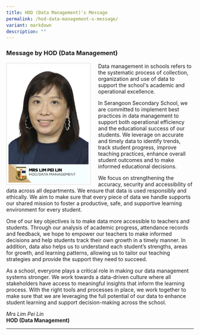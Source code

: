 ```yaml
---
title: HOD (Data Management)'s Message
permalink: /hod-data-management-s-message/
variant: markdown
description: ""
---
```

### Message by HOD (Data Management)

<img src="/images/School%20Management%20Team/Lim_Pei_Lin.jpg" style="width:215px; height:315px; margin-right:20px; border:0.5px solid Gainsboro; padding: 5px" align="Left">

Data management in schools refers to the systematic process of collection, organization and use of data to support the school's academic and operational excellence.

In Serangoon Secondary School, we are committed to implement best practices in data management to support both operational efficiency and the educational success of our students. We leverage on accurate and timely data to identify trends, track student progress, improve teaching practices, enhance overall student outcomes and to make informed educational decisions. 

We focus on strengthening the accuracy, security and accessibility of data across all departments. We ensure that data is used responsibly and ethically. We aim to make sure that every piece of data we handle supports our shared mission to foster a productive, safe, and supportive learning environment for every student.

One of our key objectives is to make data more accessible to teachers and students. Through our analysis of academic progress, attendance records and feedback, we hope to empower our teachers to make informed decisions and help students track their own growth in a timely manner. In addition, data also helps us to understand each student’s strengths, areas for growth, and learning patterns, allowing us to tailor our teaching strategies and provide the support they need to succeed.

As a school, everyone plays a critical role in making our data management systems stronger. We work towards a data-driven culture where all stakeholders have access to meaningful insights that inform the learning process. With the right tools and processes in place, we work together to make sure that we are leveraging the full potential of our data to enhance student learning and support decision-making across the school. 

*Mrs Lim Pei Lin*
<br>**HOD (Data Management)**

<hr>